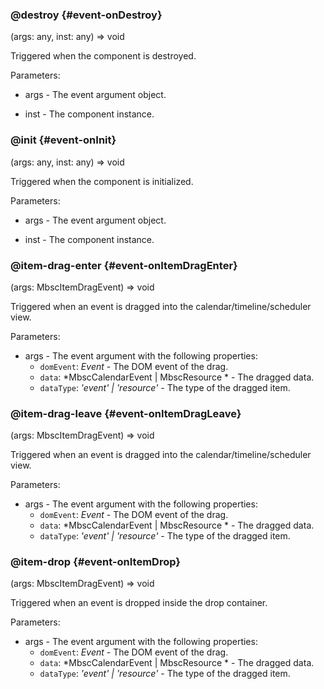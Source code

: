 ### @destroy {#event-onDestroy}

(args: any, inst: any) => void


Triggered when the component is destroyed.

Parameters:
 - args - The event argument object.

 - inst - The component instance.


### @init {#event-onInit}

(args: any, inst: any) => void


Triggered when the component is initialized.

Parameters:
 - args - The event argument object.

 - inst - The component instance.


### @item-drag-enter {#event-onItemDragEnter}

(args: MbscItemDragEvent) => void


Triggered when an event is dragged into the calendar/timeline/scheduler view.

Parameters:
 - args - The event argument with the following properties:
   - `domEvent`: *Event* - The DOM event of the drag.
   - `data`: *MbscCalendarEvent | MbscResource * - The dragged data.
   - `dataType`: *&#039;event&#039; | &#039;resource&#039;* - The type of the dragged item.


### @item-drag-leave {#event-onItemDragLeave}

(args: MbscItemDragEvent) => void


Triggered when an event is dragged into the calendar/timeline/scheduler view.

Parameters:
 - args - The event argument with the following properties:
   - `domEvent`: *Event* - The DOM event of the drag.
   - `data`: *MbscCalendarEvent | MbscResource * - The dragged data.
   - `dataType`: *&#039;event&#039; | &#039;resource&#039;* - The type of the dragged item.


### @item-drop {#event-onItemDrop}

(args: MbscItemDragEvent) => void


Triggered when an event is dropped inside the drop container.

Parameters:
 - args - The event argument with the following properties:
   - `domEvent`: *Event* - The DOM event of the drag.
   - `data`: *MbscCalendarEvent | MbscResource * - The dragged data.
   - `dataType`: *&#039;event&#039; | &#039;resource&#039;* - The type of the dragged item.

